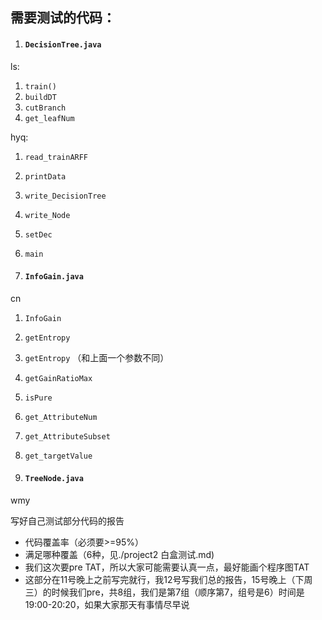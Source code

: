 ## 需要测试的代码：
1. #### `DecisionTree.java`

ls:

1. `train()`
2. `buildDT`
3. `cutBranch`
4. `get_leafNum`

hyq:

1. `read_trainARFF`
2. `printData`
3. `write_DecisionTree`
4. `write_Node`
5. `setDec`
6. `main`



2. #### `InfoGain.java`

cn

1. `InfoGain`
2. `getEntropy`
3. `getEntropy` （和上面一个参数不同）
4. `getGainRatioMax`
5. `isPure`
6. `get_AttributeNum`
7. `get_AttributeSubset`
8. `get_targetValue`



3. #### `TreeNode.java`

wmy



写好自己测试部分代码的报告

- 代码覆盖率（必须要>=95%）
- 满足哪种覆盖（6种，见./project2 白盒测试.md)
- 我们这次要pre TAT，所以大家可能需要认真一点，最好能画个程序图TAT
- 这部分在11号晚上之前写完就行，我12号写我们总的报告，15号晚上（下周三）的时候我们pre，共8组，我们是第7组（顺序第7，组号是6）时间是19:00-20:20，如果大家那天有事情尽早说